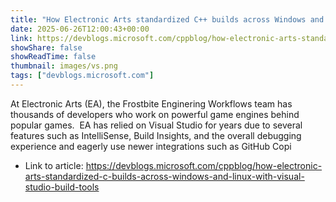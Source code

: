 ```yaml
---
title: "How Electronic Arts standardized C++ builds across Windows and Linux with Visual Studio Build Tools"
date: 2025-06-26T12:00:43+00:00
link: https://devblogs.microsoft.com/cppblog/how-electronic-arts-standardized-c-builds-across-windows-and-linux-with-visual-studio-build-tools
showShare: false
showReadTime: false
thumbnail: images/vs.png
tags: ["devblogs.microsoft.com"]
---
```

At Electronic Arts (EA), the Frostbite Enginering Workflows team has thousands of developers who work on powerful game engines behind popular games.  EA has relied on Visual Studio for years due to several features such as IntelliSense, Build Insights, and the overall debugging experience and eagerly use newer integrations such as GitHub Copi

- Link to article: https://devblogs.microsoft.com/cppblog/how-electronic-arts-standardized-c-builds-across-windows-and-linux-with-visual-studio-build-tools
